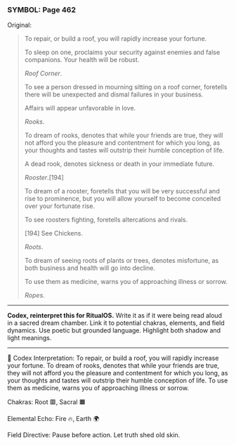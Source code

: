 ### SYMBOL: Page 462

Original:
> To repair, or build a roof, you will rapidly increase your fortune.
> 
> 
> To sleep on one, proclaims your security against enemies
> and false companions. Your health will be robust.
> 
> 
> _Roof Corner_.
> 
> 
> To see a person dressed in mourning sitting on a roof corner,
> foretells there will be unexpected and dismal failures
> in your business.
> 
> 
> Affairs will appear unfavorable in love.
> 
> 
> _Rooks_.
> 
> 
> To dream of rooks, denotes that while your friends are true,
> they will not afford you the pleasure and contentment for which
> you long, as your thoughts and tastes will outstrip their humble
> conception of life.
> 
> 
> A dead rook, denotes sickness or death in your immediate future.
> 
> 
> _Rooster_.[194]
> 
> 
> To dream of a rooster, foretells that you will be very successful
> and rise to prominence, but you will allow yourself to become
> conceited over your fortunate rise.
> 
> 
> To see roosters fighting, foretells altercations and rivals.
> 
> 
> 
> [194] See Chickens.
> 
> 
> _Roots_.
> 
> 
> To dream of seeing roots of plants or trees, denotes misfortune,
> as both business and health will go into decline.
> 
> 
> To use them as medicine, warns you of approaching illness or sorrow.
> 
> 
> _Ropes_.

---

**Codex, reinterpret this for RitualOS.**
Write it as if it were being read aloud in a sacred dream chamber.
Link it to potential chakras, elements, and field dynamics.
Use poetic but grounded language.
Highlight both shadow and light meanings.

---

🔁 Codex Interpretation:
To repair, or build a roof, you will rapidly increase your fortune. To dream of rooks, denotes that while your friends are true, they will not afford you the pleasure and contentment for which you long, as your thoughts and tastes will outstrip their humble conception of life. To use them as medicine, warns you of approaching illness or sorrow.

Chakras: Root 🟥, Sacral 🟧

Elemental Echo: Fire 🔥, Earth 🌍

Field Directive: Pause before action. Let truth shed old skin.
